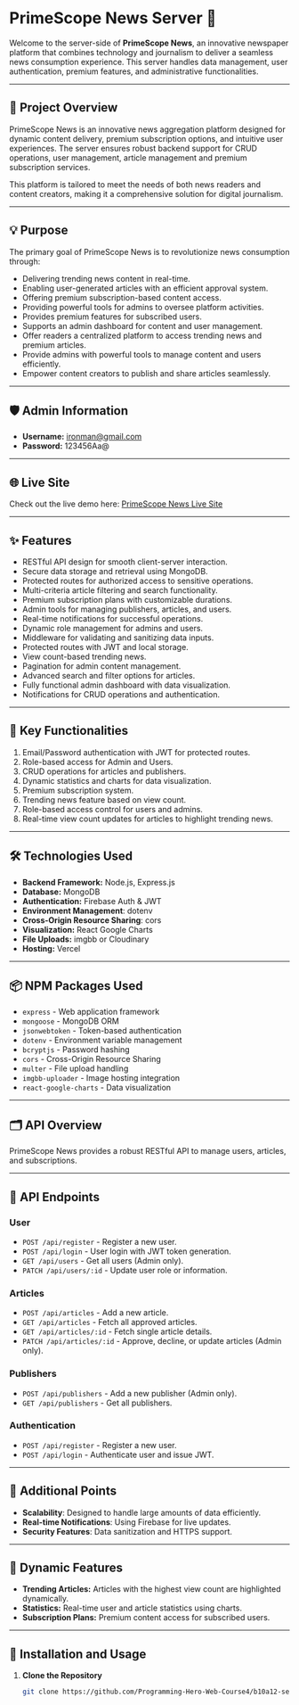 # PrimeScope News Server 🚀

Welcome to the server-side of **PrimeScope News**, an innovative newspaper platform that combines technology and journalism to deliver a seamless news consumption experience. This server handles data management, user authentication, premium features, and administrative functionalities.

---

## 📝 **Project Overview**

PrimeScope News is an innovative news aggregation platform designed for dynamic content delivery, premium subscription options, and intuitive user experiences. The server ensures robust backend support for CRUD operations, user management, article management and premium subscription services.

This platform is tailored to meet the needs of both news readers and content creators, making it a comprehensive solution for digital journalism.

---

## 💡 **Purpose**

The primary goal of PrimeScope News is to revolutionize news consumption through:

- Delivering trending news content in real-time.
- Enabling user-generated articles with an efficient approval system.
- Offering premium subscription-based content access.
- Providing powerful tools for admins to oversee platform activities.
- Provides premium features for subscribed users.
- Supports an admin dashboard for content and user management.
- Offer readers a centralized platform to access trending news and premium articles.
- Provide admins with powerful tools to manage content and users efficiently.
- Empower content creators to publish and share articles seamlessly.

---

## 🛡️ **Admin Information**

- **Username:** ironman@gmail.com
- **Password:** 123456Aa@

---

## 🌐 **Live Site**

Check out the live demo here: [PrimeScope News Live Site](https://b10-assignment-12.web.app/)

---

## ✨ **Features**

- RESTful API design for smooth client-server interaction.
- Secure data storage and retrieval using MongoDB.
- Protected routes for authorized access to sensitive operations.
- Multi-criteria article filtering and search functionality.
- Premium subscription plans with customizable durations.
- Admin tools for managing publishers, articles, and users.
- Real-time notifications for successful operations.
- Dynamic role management for admins and users.
- Middleware for validating and sanitizing data inputs.
- Protected routes with JWT and local storage.
- View count-based trending news.
- Pagination for admin content management.
- Advanced search and filter options for articles.
- Fully functional admin dashboard with data visualization.
- Notifications for CRUD operations and authentication.

---

## 🔑 **Key Functionalities**

1. Email/Password authentication with JWT for protected routes.
2. Role-based access for Admin and Users.
3. CRUD operations for articles and publishers.
4. Dynamic statistics and charts for data visualization.
5. Premium subscription system.
6. Trending news feature based on view count.
7. Role-based access control for users and admins.
8. Real-time view count updates for articles to highlight trending news.

---

## 🛠️ **Technologies Used**

- **Backend Framework:** Node.js, Express.js
- **Database:** MongoDB
- **Authentication:** Firebase Auth & JWT
- **Environment Management**: dotenv
- **Cross-Origin Resource Sharing**: cors
- **Visualization:** React Google Charts
- **File Uploads:** imgbb or Cloudinary
- **Hosting:** Vercel

---

## 📦 **NPM Packages Used**

- `express` - Web application framework
- `mongoose` - MongoDB ORM
- `jsonwebtoken` - Token-based authentication
- `dotenv` - Environment variable management
- `bcryptjs` - Password hashing
- `cors` - Cross-Origin Resource Sharing
- `multer` - File upload handling
- `imgbb-uploader` - Image hosting integration
- `react-google-charts` - Data visualization

---

## 🗂️ **API Overview**

PrimeScope News provides a robust RESTful API to manage users, articles, and subscriptions.

---

## 📍 **API Endpoints**

### **User**

- `POST /api/register` - Register a new user.
- `POST /api/login` - User login with JWT token generation.
- `GET /api/users` - Get all users (Admin only).
- `PATCH /api/users/:id` - Update user role or information.

### **Articles**

- `POST /api/articles` - Add a new article.
- `GET /api/articles` - Fetch all approved articles.
- `GET /api/articles/:id` - Fetch single article details.
- `PATCH /api/articles/:id` - Approve, decline, or update articles (Admin only).

### **Publishers**

- `POST /api/publishers` - Add a new publisher (Admin only).
- `GET /api/publishers` - Get all publishers.

### **Authentication**

- `POST /api/register` - Register a new user.
- `POST /api/login` - Authenticate user and issue JWT.

---

## 📜 **Additional Points**

- **Scalability**: Designed to handle large amounts of data efficiently.
- **Real-time Notifications**: Using Firebase for live updates.
- **Security Features**: Data sanitization and HTTPS support.

---

## 🧮 **Dynamic Features**

- **Trending Articles:** Articles with the highest view count are highlighted dynamically.
- **Statistics:** Real-time user and article statistics using charts.
- **Subscription Plans:** Premium content access for subscribed users.

---

## 🔧 Installation and Usage

1. **Clone the Repository**
   ```bash
   git clone https://github.com/Programming-Hero-Web-Course4/b10a12-server-side-SK-Jabed.git
   ```
